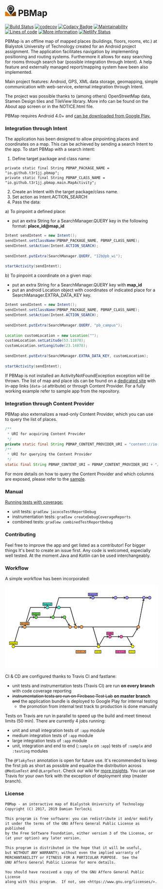 # ![](app/src/main/res/mipmap-ldpi/ic_launcher.png) PBMap  

[![Build Status](https://travis-ci.org/t3rmian/PBMap.svg?branch=master)](https://travis-ci.org/t3rmian/PBMap)
[![codecov](https://codecov.io/gh/t3rmian/PBMap/branch/master/graph/badge.svg)](https://codecov.io/gh/t3rmian/PBMap)
[![Codacy Badge](https://api.codacy.com/project/badge/Grade/662346a6c9b34a93b2a5f69bb078775d)](https://www.codacy.com/manual/T3r1jj/PBMap?utm_source=github.com&amp;utm_medium=referral&amp;utm_content=T3r1jj/PBMap&amp;utm_campaign=Badge_Grade)
[![Maintainability](https://api.codeclimate.com/v1/badges/9f2e04a025180ab4f211/maintainability)](https://codeclimate.com/github/T3r1jj/PBMap/maintainability)
[![Lines of code](https://tokei.rs/b1/github/t3rmian/PBMap)](https://github.com/Aaronepower/tokei)
[![More information](https://img.shields.io/badge/Wiki-%F0%9F%93%96-blue)](https://img.shields.io/badge/Wiki-%F0%9F%93%96-blue)
[![Netlify Status](https://api.netlify.com/api/v1/badges/e470d84b-52d5-4768-b540-3c12d181ae6c/deploy-status)](https://app.netlify.com/sites/pbmap/deploys)

PBMap is an offline map of mapped places (buildings, floors, rooms, etc.) at Bialystok University of Technology created for an Android project assignment. The application facilitates navigation by implementing positioning and routing systems. Furthermore it allows for easy searching for rooms through search bar (possible integration through Intent). A help feature and externally managed report/mapping system have been also implemented.

Main project features: Android, GPS, XML data storage, geomapping, simple communication with web-service, external integration through Intent.

The project was possible thanks to (among others) OpenStreetMap data, Stamen Design tiles and TileView library. More info can be found on the About app screen or in the NOTICE.html file.

PBMap requires Android 4.0+ and [can be downloaded from Google Play.](https://play.google.com/store/apps/details?id=io.github.t3r1jj.pbmap)

### Integration through Intent

The application has been designed to allow pinpointing places and coordinates on a map. This can be achieved by sending a search Intent to the app. To start PBMap with a search intent:

1. Define target package and class name:
````
private static final String PBMAP_PACKAGE_NAME = "io.github.t3r1jj.pbmap";
private static final String PBMAP_CLASS_NAME = "io.github.t3r1jj.pbmap.main.MapActivity";
````

2. Create an Intent with the target package/class name.
3. Set action as Intent.ACTION_SEARCH
4. Pass the data:

 a) To pinpoint a defined place:
  - put an extra String for a SearchManager.QUERY key in the following format: **place_id@map_id**
````java
Intent sendIntent = new Intent();
sendIntent.setClassName(PBMAP_PACKAGE_NAME, PBMAP_CLASS_NAME);
sendIntent.setAction(Intent.ACTION_SEARCH);

sendIntent.putExtra(SearchManager.QUERY, "12b@pb_wi");

startActivity(sendIntent);
````
b) To pinpoint a coordinate on a given map:
 - put an extra String for a SearchManager.QUERY key with **map_id**
 - put an android Location object with coordinates of indicated place for a SearchManager.EXTRA_DATA_KEY key.
````java
Intent sendIntent = new Intent();
sendIntent.setClassName(PBMAP_PACKAGE_NAME, PBMAP_CLASS_NAME);
sendIntent.setAction(Intent.ACTION_SEARCH);

sendIntent.putExtra(SearchManager.QUERY, "pb_campus");

Location customLocation = new Location("");
customLocation.setLatitude(53.11878);
customLocation.setLongitude(23.14878);

sendIntent.putExtra(SearchManager.EXTRA_DATA_KEY, customLocation);

startActivity(sendIntent);
````

If PBMap is not installed an ActivityNotFoundException exception will be thrown. The list of map and place ids can be found on a [dedicated site](https://pbmap.termian.dev) with in-app links (`data-id` attribute) or through Content Provider. For a fully working example refer to sample app from the repository.

### Integration through Content Provider

PBMap also externalizes a read-only Content Provider, which you can use to query the list of places.

````java
/**
 * URI for acquiring Content Provider
 */
private static final String PBMAP_CONTENT_PROVIDER_URI = "content://io.github.t3r1jj.pbmap.search.SearchListProvider"; //URI for acquiring Content Provider
/**
 * URI for querying the Content Provider
 */
static final String PBMAP_CONTENT_URI = PBMAP_CONTENT_PROVIDER_URI + "/suggestions"; //URI for query
````

For more details on how to query the Content Provider and which columns are exposed, please refer to the [sample](./sample).

### Manual

[Running tests with coverage:](https://github.com/vanniktech/gradle-android-junit-jacoco-plugin)  
- unit tests: ``gradlew jacocoTestReportDebug``  
- instrumentation tests: ``gradlew createDebugCoverageReports``  
- combined tests: ``gradlew combinedTestReportDebug``  

### Contributing

Feel free to improve the app and get listed as a contributor! For bigger things It's best to create an issue first. Any code is welcomed, especially well tested. At the moment Java and Kotlin can be used interchangeably.

### Workflow

A simple workflow has been incorporated:

![Build Status](./misc/workflow.png)

CI & CD are configured thanks to Travis CI and fastlane:
- unit tests and instrumentation tests (Travis CI) are run **on every branch** with code coverage reporting
- ~~instrumentation tests are run on Firebase Test Lab~~ **on master branch** ~~and~~ the application bundle is deployed to Google Play for internal testing  
    - the promotion from internal test track to production is done manually

Tests on Travis are run in parallel to speed up the build and meet timeout limits (50 min). There are currently 4 jobs running:
- unit and small integration tests of `:app` module
- medium integration tests of `:app` module
- large integration tests of `:app` module
- unit, integration and end to end (`:sample` on `:app`) tests of `:sample` and `:testing` modules

The `@FlakyTest` annotation is open for future use. It's recommended to keep the first job as short as possible and equalize the distribution
across `@MediumTest` and `@LargeTest`. Check our wiki for [more insights](https://github.com/t3rmian/PBMap/wiki/Test-parallelization).
You can use Travis for your own fork with the exception of deployment step (master branch).

### License

    PBMap - an interactive map of Bialystok University of Technology
    Copyright (C) 2017, 2019 Damian Terlecki

    This program is free software: you can redistribute it and/or modify
    it under the terms of the GNU Affero General Public License as published
    by the Free Software Foundation, either version 3 of the License, or
    (at your option) any later version.

    This program is distributed in the hope that it will be useful,
    but WITHOUT ANY WARRANTY; without even the implied warranty of
    MERCHANTABILITY or FITNESS FOR A PARTICULAR PURPOSE.  See the
    GNU Affero General Public License for more details.

    You should have received a copy of the GNU Affero General Public License
    along with this program.  If not, see <https://www.gnu.org/licenses/>.